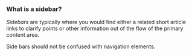 
### What is a sidebar?

_Sidebars_ are typically where
you would find either a related short article
links to clarify points or other information
out of the flow of the primary content area.

Side bars should not be confused with navigation
elements.
